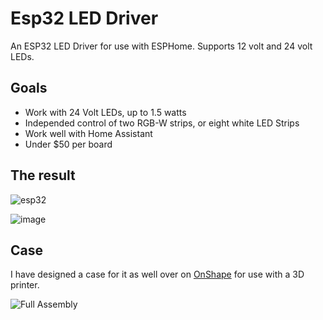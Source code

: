 # Esp32 LED Driver

An ESP32 LED Driver for use with ESPHome.  Supports 12 volt and 24 volt LEDs.

## Goals

* Work with 24 Volt LEDs, up to 1.5 watts
* Independed control of two RGB-W strips, or eight white LED Strips
* Work well with Home Assistant
* Under $50 per board

## The result

![esp32](https://user-images.githubusercontent.com/1480439/146633409-2d5fd502-1571-4638-8a4a-e97a32d3e420.PNG)

![image](https://user-images.githubusercontent.com/1480439/146633301-13de0304-ac18-4e99-a381-032be6f3ad5c.png)

## Case

I have designed a case for it as well over on [OnShape](https://cad.onshape.com/documents/408e2383d926b3595b2bb312/w/fd92e074be70698e5e0da078/e/0ab2fa066dd2b40c54c9b8b1?renderMode=0&uiState=61bd8b5acb34920ff4b042c0) for use with a 3D printer.

![Full Assembly](https://user-images.githubusercontent.com/1480439/146633107-b8e2c392-83b6-4485-a798-b17780c5717a.png)
